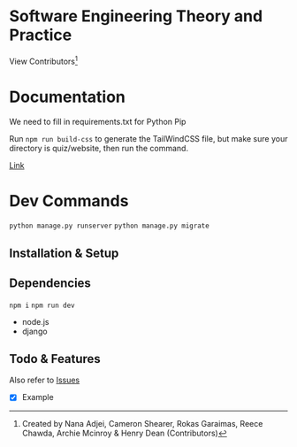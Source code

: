 # Software Engineering Theory and Practice 

View Contributors[^1]

# Documentation

We need to fill in requirements.txt for Python Pip

Run `npm run build-css` to generate the TailWindCSS file, but make sure your directory is quiz/website, then run the command.

[Link](192.168.1.1)

# Dev Commands

`python manage.py runserver`
`python manage.py migrate`

## Installation & Setup

## Dependencies

`npm i`
`npm run dev`

+ node.js
+ django

## Todo & Features

Also refer to [Issues](https://github.com/Sneakynarnar/first-year-quiz-game/issues)

- [x] Example

[^1]: Created by Nana Adjei, Cameron Shearer, Rokas Garaimas, Reece Chawda, Archie Mcinroy & Henry Dean (Contributors)
